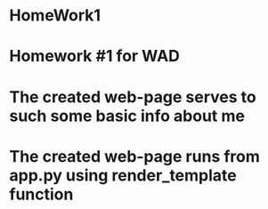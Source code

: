 # HomeWork1
# Homework #1 for WAD
# The created web-page serves to such some basic info about me
# The created web-page runs from app.py using render_template function
